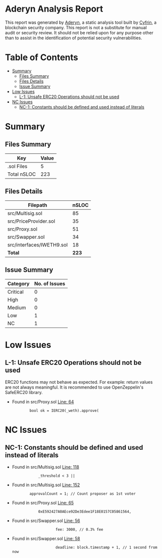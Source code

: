 # Aderyn Analysis Report

This report was generated by [Aderyn](https://github.com/Cyfrin/aderyn), a static analysis tool built by [Cyfrin](https://cyfrin.io), a blockchain security company. This report is not a substitute for manual audit or security review. It should not be relied upon for any purpose other than to assist in the identification of potential security vulnerabilities.
# Table of Contents

- [Summary](#summary)
  - [Files Summary](#files-summary)
  - [Files Details](#files-details)
  - [Issue Summary](#issue-summary)
- [Low Issues](#low-issues)
  - [L-1: Unsafe ERC20 Operations should not be used](#l-1-unsafe-erc20-operations-should-not-be-used)
- [NC Issues](#nc-issues)
  - [NC-1: Constants should be defined and used instead of literals](#nc-1-constants-should-be-defined-and-used-instead-of-literals)


# Summary

## Files Summary

| Key | Value |
| --- | --- |
| .sol Files | 5 |
| Total nSLOC | 223 |


## Files Details

| Filepath | nSLOC |
| --- | --- |
| src/Multisig.sol | 85 |
| src/PriceProvider.sol | 35 |
| src/Proxy.sol | 51 |
| src/Swapper.sol | 34 |
| src/interfaces/IWETH9.sol | 18 |
| **Total** | **223** |


## Issue Summary

| Category | No. of Issues |
| --- | --- |
| Critical | 0 |
| High | 0 |
| Medium | 0 |
| Low | 1 |
| NC | 1 |


# Low Issues

## L-1: Unsafe ERC20 Operations should not be used

ERC20 functions may not behave as expected. For example: return values are not always meaningful. It is recommended to use OpenZeppelin's SafeERC20 library.

- Found in src/Proxy.sol [Line: 64](src/Proxy.sol#L64)

	```solidity
	        bool ok = IERC20(_weth).approve(
	```



# NC Issues

## NC-1: Constants should be defined and used instead of literals



- Found in src/Multisig.sol [Line: 118](src/Multisig.sol#L118)

	```solidity
	            _threshold < 3 ||
	```

- Found in src/Multisig.sol [Line: 152](src/Multisig.sol#L152)

	```solidity
	        approvalCount = 1; // Count proposer as 1st voter
	```

- Found in src/Proxy.sol [Line: 65](src/Proxy.sol#L65)

	```solidity
	            0xE592427A0AEce92De3Edee1F18E0157C05861564,
	```

- Found in src/Swapper.sol [Line: 56](src/Swapper.sol#L56)

	```solidity
	                    fee: 3000, // 0.3% fee
	```

- Found in src/Swapper.sol [Line: 58](src/Swapper.sol#L58)

	```solidity
	                    deadline: block.timestamp + 1, // 1 second from now
	```



